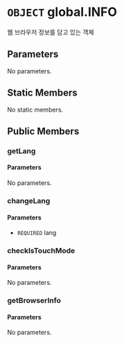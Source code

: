 # `OBJECT` global.INFO
웹 브라우저 정보를 담고 있는 객체

## Parameters
No parameters.

## Static Members
No static members.

## Public Members

### getLang
#### Parameters
No parameters.

### changeLang
#### Parameters
* `REQUIRED` lang

### checkIsTouchMode
#### Parameters
No parameters.

### getBrowserInfo
#### Parameters
No parameters.
